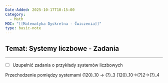 ```yaml
---
Date-Added: 2025-10-17T10:15:00
Category:
  - Math
MOC: "[[Matematyka Dyskretna - Ćwiczenia]]"
type: basic-note
---
```

## Temat: Systemy liczbowe - Zadania
- - -
- [ ] Uzupełnić zadania o przykłady systemów liczbowych

Przechodzenie pomiędzy systemami
(120)_10 -> (?)_3
(120)_10->(?)_2_->(?)_4

